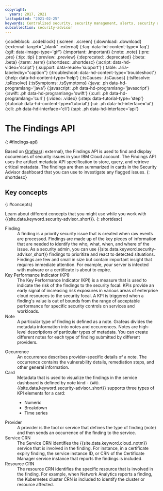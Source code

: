 ```yaml
---
copyright:
  years: 2017, 2021
lastupdated: "2021-02-25"
keywords: Centralized security, security management, alerts, security alert, security risk, insights, threat detection
subcollection: security-advisor
---
```


{:codeblock: .codeblock}
{:screen: .screen}
{:download: .download}
{:external: target="_blank" .external}
{:faq: data-hd-content-type='faq'}
{:gif: data-image-type='gif'}
{:important: .important}
{:note: .note}
{:pre: .pre}
{:tip: .tip}
{:preview: .preview}
{:deprecated: .deprecated}
{:beta: .beta}
{:term: .term}
{:shortdesc: .shortdesc}
{:script: data-hd-video='script'}
{:support: data-reuse='support'}
{:table: .aria-labeledby="caption"}
{:troubleshoot: data-hd-content-type='troubleshoot'}
{:help: data-hd-content-type='help'}
{:tsCauses: .tsCauses}
{:tsResolve: .tsResolve}
{:tsSymptoms: .tsSymptoms}
{:java: .ph data-hd-programlang='java'}
{:javascript: .ph data-hd-programlang='javascript'}
{:swift: .ph data-hd-programlang='swift'}
{:curl: .ph data-hd-programlang='curl'}
{:video: .video}
{:step: data-tutorial-type='step'}
{:tutorial: data-hd-content-type='tutorial'}
{:ui: .ph data-hd-interface='ui'}
{:cli: .ph data-hd-interface='cli'}
{:api: .ph data-hd-interface='api'}

# The Findings API
{: #findings-api}

Based on [Grafeas](https://grafeas.io/){: external}, the Findings API is used to find and display occurences of security issues in your IBM Cloud account. The Findings API uses the artifact metadata API specification to store, query, and retrieve critical metadata. The findings are then summarized in cards in the Security Advisor dashboard that you can use to investigate any flagged issues.
{: shortdesc}


## Key concepts
{: #concepts}

Learn about different concepts that you might use while you work with {{site.data.keyword.security-advisor_short}}.
{: shortdesc}

<dl>
  <dt>Finding</dt>
    <dd>A finding is a priority security issue that is created when raw events are processed. Findings are made up of the key pieces of information that are needed to identify the who, what, when, and where of the issue. As a security admin, you can use {{site.data.keyword.security-advisor_short}} findings to prioritize and react to detected situations.</br> Findings are few and small in size but contain important insight that requires immediate attention. For example, your server is infected with malware or a certificate is about to expire.</dd>
  <dt>Key Performance Indicator (KPI)</dt>
    <dd>The Key Performance Indicator (KPI) is a measure that is used to indicate the risk of the findings to the security focal. KPIs provide an early signal of increasing risk exposures in various areas of enterprise cloud resources to the security focal. A KPI is triggered when a finding's value is out of bounds from the range of acceptable performance for specific security controls on services and workloads.</dd>
  <dt>Note</dt>
    <dd>A particular type of finding is defined as a note. Grafeas divides the metadata information into notes and occurrences. Notes are high-level descriptions of particular types of metadata. You can create different notes for each type of finding submitted by different providers.</dd>
    <dl>
      <dt>Occurrence</dt>
        <dd>An occurrence describes provider-specific details of a note. The occurrence contains the vulnerability details, remediation steps, and other general information.</dd>
      <dt>Card</dt>
        <dd>Metadata that is used to visualize the findings in the service dashboard is defined by note kind - <code>CARD</code>. {{site.data.keyword.security-advisor_short}} supports three types of KPI elements for a card: <ul><li>Numeric</li><li>Breakdown</li><li>Time series</li></ul></dd>
    </dl>
  <dt>Provider</dt>
    <dd>A provider is the tool or service that defines the type of finding (note) and then sends an occurrence of the finding to the service.</dd>
  <dt>Service CRN</dt>
    <dd>The Service CRN identifies the {{site.data.keyword.cloud_notm}} service that is involved in the finding. For instance, in a certificate expiry finding, the service instance ID, or CRN of the Certificate Manager service instance that reports the findings is included.</dd>
  <dt>Resource CRN</dt>
    <dd>The resource CRN identifies the specific resource that is involved in the finding. For example, when Network Analytics reports a finding, the Kubernetes cluster CRN is included to identify the cluster or resource affected.</dd>
</dl>


